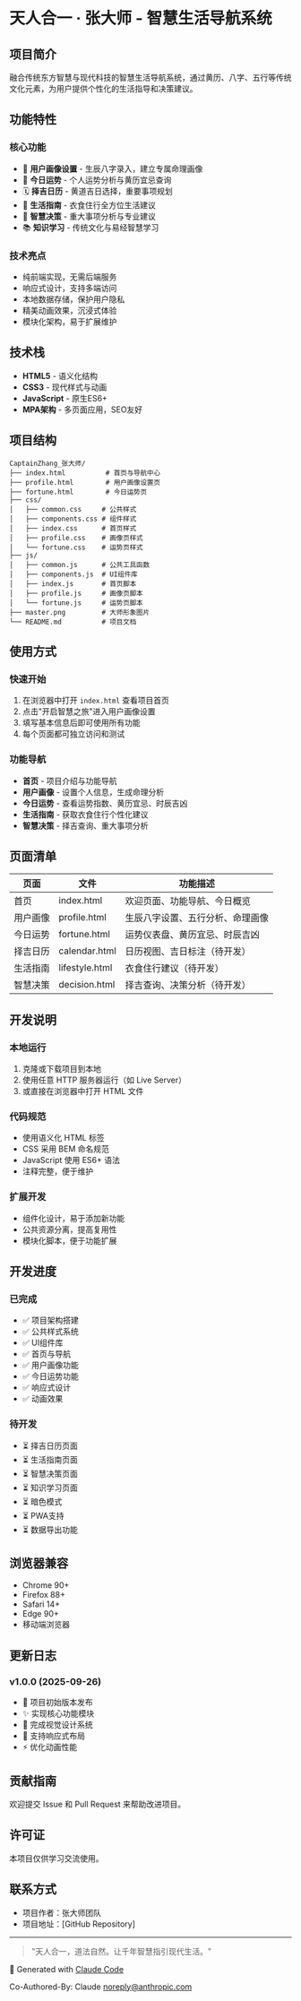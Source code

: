# 天人合一 · 张大师 - 智慧生活导航系统

## 项目简介

融合传统东方智慧与现代科技的智慧生活导航系统，通过黄历、八字、五行等传统文化元素，为用户提供个性化的生活指导和决策建议。

## 功能特性

### 核心功能
- 🔮 **用户画像设置** - 生辰八字录入，建立专属命理画像
- 📅 **今日运势** - 个人运势分析与黄历宜忌查询
- 🗓️ **择吉日历** - 黄道吉日选择，重要事项规划
- 🌿 **生活指南** - 衣食住行全方位生活建议
- 🎯 **智慧决策** - 重大事项分析与专业建议
- 📚 **知识学习** - 传统文化与易经智慧学习

### 技术亮点
- 纯前端实现，无需后端服务
- 响应式设计，支持多端访问
- 本地数据存储，保护用户隐私
- 精美动画效果，沉浸式体验
- 模块化架构，易于扩展维护

## 技术栈

- **HTML5** - 语义化结构
- **CSS3** - 现代样式与动画
- **JavaScript** - 原生ES6+
- **MPA架构** - 多页面应用，SEO友好

## 项目结构

```
CaptainZhang_张大师/
├── index.html          # 首页与导航中心
├── profile.html        # 用户画像设置页
├── fortune.html        # 今日运势页
├── css/
│   ├── common.css     # 公共样式
│   ├── components.css # 组件样式
│   ├── index.css      # 首页样式
│   ├── profile.css    # 画像页样式
│   └── fortune.css    # 运势页样式
├── js/
│   ├── common.js      # 公共工具函数
│   ├── components.js  # UI组件库
│   ├── index.js       # 首页脚本
│   ├── profile.js     # 画像页脚本
│   └── fortune.js     # 运势页脚本
├── master.png         # 大师形象图片
└── README.md          # 项目文档
```

## 使用方式

### 快速开始
1. 在浏览器中打开 `index.html` 查看项目首页
2. 点击"开启智慧之旅"进入用户画像设置
3. 填写基本信息后即可使用所有功能
4. 每个页面都可独立访问和测试

### 功能导航
- **首页** - 项目介绍与功能导航
- **用户画像** - 设置个人信息，生成命理分析
- **今日运势** - 查看运势指数、黄历宜忌、时辰吉凶
- **生活指南** - 获取衣食住行个性化建议
- **智慧决策** - 择吉查询、重大事项分析

## 页面清单

| 页面 | 文件 | 功能描述 |
|------|------|----------|
| 首页 | index.html | 欢迎页面、功能导航、今日概览 |
| 用户画像 | profile.html | 生辰八字设置、五行分析、命理画像 |
| 今日运势 | fortune.html | 运势仪表盘、黄历宜忌、时辰吉凶 |
| 择吉日历 | calendar.html | 日历视图、吉日标注（待开发） |
| 生活指南 | lifestyle.html | 衣食住行建议（待开发） |
| 智慧决策 | decision.html | 择吉查询、决策分析（待开发） |

## 开发说明

### 本地运行
1. 克隆或下载项目到本地
2. 使用任意 HTTP 服务器运行（如 Live Server）
3. 或直接在浏览器中打开 HTML 文件

### 代码规范
- 使用语义化 HTML 标签
- CSS 采用 BEM 命名规范
- JavaScript 使用 ES6+ 语法
- 注释完整，便于维护

### 扩展开发
- 组件化设计，易于添加新功能
- 公共资源分离，提高复用性
- 模块化脚本，便于功能扩展

## 开发进度

### 已完成
- ✅ 项目架构搭建
- ✅ 公共样式系统
- ✅ UI组件库
- ✅ 首页与导航
- ✅ 用户画像功能
- ✅ 今日运势功能
- ✅ 响应式设计
- ✅ 动画效果

### 待开发
- ⏳ 择吉日历页面
- ⏳ 生活指南页面
- ⏳ 智慧决策页面
- ⏳ 知识学习页面
- ⏳ 暗色模式
- ⏳ PWA支持
- ⏳ 数据导出功能

## 浏览器兼容

- Chrome 90+
- Firefox 88+
- Safari 14+
- Edge 90+
- 移动端浏览器

## 更新日志

### v1.0.0 (2025-09-26)
- 🎉 项目初始版本发布
- ✨ 实现核心功能模块
- 🎨 完成视觉设计系统
- 📱 支持响应式布局
- ⚡ 优化动画性能

## 贡献指南

欢迎提交 Issue 和 Pull Request 来帮助改进项目。

## 许可证

本项目仅供学习交流使用。

## 联系方式

- 项目作者：张大师团队
- 项目地址：[GitHub Repository]

---

> "天人合一，道法自然。让千年智慧指引现代生活。"

🤖 Generated with [Claude Code](https://claude.ai/code)

Co-Authored-By: Claude <noreply@anthropic.com>
